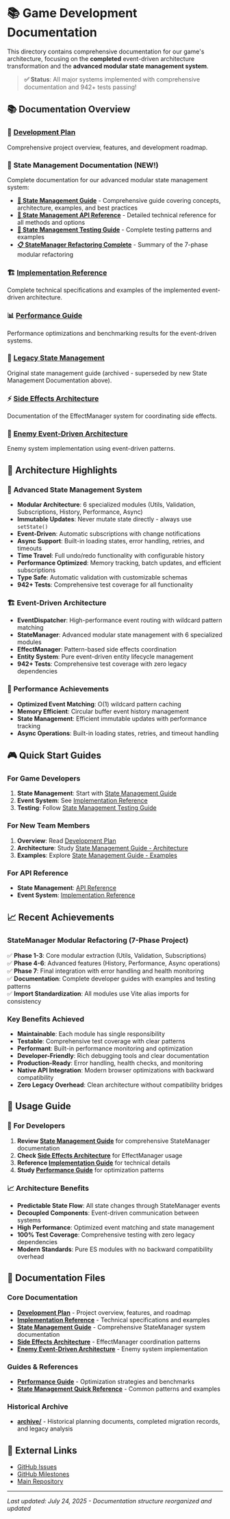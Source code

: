 # 📚 Game Development Documentation

This directory contains comprehensive documentation for our game's architecture, focusing on the **completed** event-driven architecture transformation and the **advanced modular state management system**.

> **✅ Status**: All major systems implemented with comprehensive documentation and 942+ tests passing!

## 📚 Documentation Overview

### 🎯 [Development Plan](./DEVELOPMENT_PLAN.md)
Comprehensive project overview, features, and development roadmap.

### 🎯 **State Management Documentation** (NEW!)
Complete documentation for our advanced modular state management system:

- **[📖 State Management Guide](./STATE_MANAGEMENT_GUIDE.md)** - Comprehensive guide covering concepts, architecture, examples, and best practices
- **[🔧 State Management API Reference](./STATE_MANAGEMENT_API.md)** - Detailed technical reference for all methods and options  
- **[🧪 State Management Testing Guide](./STATE_MANAGEMENT_TESTING.md)** - Complete testing patterns and examples
- **[📋 StateManager Refactoring Complete](./STATEMANAGER_REFACTORING_COMPLETE.md)** - Summary of the 7-phase modular refactoring

### 🏗️ [Implementation Reference](./IMPLEMENTATION_REFERENCE.md)
Complete technical specifications and examples of the implemented event-driven architecture.

### 📊 [Performance Guide](./PERFORMANCE_GUIDE.md)
Performance optimizations and benchmarking results for the event-driven systems.

### 🔄 [Legacy State Management](./archive/STATE_MANAGEMENT.md)
Original state management guide (archived - superseded by new State Management Documentation above).

### ⚡ [Side Effects Architecture](./SIDE_EFFECTS_ARCHITECTURE.md)
Documentation of the EffectManager system for coordinating side effects.

### 👾 [Enemy Event-Driven Architecture](./ENEMY_EVENT_DRIVEN_ARCHITECTURE.md)
Enemy system implementation using event-driven patterns.

## 🎯 Architecture Highlights

### 🔄 **Advanced State Management System**
- **Modular Architecture**: 6 specialized modules (Utils, Validation, Subscriptions, History, Performance, Async)
- **Immutable Updates**: Never mutate state directly - always use `setState()`
- **Event-Driven**: Automatic subscriptions with change notifications
- **Async Support**: Built-in loading states, error handling, retries, and timeouts
- **Time Travel**: Full undo/redo functionality with configurable history
- **Performance Optimized**: Memory tracking, batch updates, and efficient subscriptions
- **Type Safe**: Automatic validation with customizable schemas
- **942+ Tests**: Comprehensive test coverage for all functionality

### 🏗️ **Event-Driven Architecture**

- **EventDispatcher**: High-performance event routing with wildcard pattern matching
- **StateManager**: Advanced modular state management with 6 specialized modules
- **EffectManager**: Pattern-based side effects coordination  
- **Entity System**: Pure event-driven entity lifecycle management
- **942+ Tests**: Comprehensive test coverage with zero legacy dependencies

### 🚀 **Performance Achievements**
- **Optimized Event Matching**: O(1) wildcard pattern caching
- **Memory Efficient**: Circular buffer event history management
- **State Management**: Efficient immutable updates with performance tracking
- **Async Operations**: Built-in loading states, retries, and timeout handling

## 🎮 Quick Start Guides

### For Game Developers
1. **State Management**: Start with [State Management Guide](./STATE_MANAGEMENT_GUIDE.md#getting-started)
2. **Event System**: See [Implementation Reference](./IMPLEMENTATION_REFERENCE.md)
3. **Testing**: Follow [State Management Testing Guide](./STATE_MANAGEMENT_TESTING.md)

### For New Team Members
1. **Overview**: Read [Development Plan](./DEVELOPMENT_PLAN.md)
2. **Architecture**: Study [State Management Guide - Architecture](./STATE_MANAGEMENT_GUIDE.md#architecture-overview)
3. **Examples**: Explore [State Management Guide - Examples](./STATE_MANAGEMENT_GUIDE.md#examples-and-use-cases)

### For API Reference
- **State Management**: [API Reference](./STATE_MANAGEMENT_API.md)
- **Event System**: [Implementation Reference](./IMPLEMENTATION_REFERENCE.md)

## 📈 Recent Achievements

### StateManager Modular Refactoring (7-Phase Project)
✅ **Phase 1-3**: Core modular extraction (Utils, Validation, Subscriptions)  
✅ **Phase 4-6**: Advanced features (History, Performance, Async operations)  
✅ **Phase 7**: Final integration with error handling and health monitoring  
✅ **Documentation**: Complete developer guides with examples and testing patterns  
✅ **Import Standardization**: All modules use Vite alias imports for consistency  

### Key Benefits Achieved
- **Maintainable**: Each module has single responsibility
- **Testable**: Comprehensive test coverage with clear patterns
- **Performant**: Built-in performance monitoring and optimization
- **Developer-Friendly**: Rich debugging tools and clear documentation
- **Production-Ready**: Error handling, health checks, and monitoring
- **Native API Integration**: Modern browser optimizations with backward compatibility
- **Zero Legacy Overhead**: Clean architecture without compatibility bridges

## 🎯 Usage Guide

### 🔧 **For Developers**
1. **Review [State Management Guide](./STATE_MANAGEMENT_GUIDE.md)** for comprehensive StateManager documentation
2. **Check [Side Effects Architecture](./SIDE_EFFECTS_ARCHITECTURE.md)** for EffectManager usage
3. **Reference [Implementation Guide](./IMPLEMENTATION_REFERENCE.md)** for technical details
4. **Study [Performance Guide](./PERFORMANCE_GUIDE.md)** for optimization patterns

### 📈 **Architecture Benefits**
- **Predictable State Flow**: All state changes through StateManager events
- **Decoupled Components**: Event-driven communication between systems
- **High Performance**: Optimized event matching and state management
- **100% Test Coverage**: Comprehensive testing with zero legacy dependencies
- **Modern Standards**: Pure ES modules with no backward compatibility overhead

## 📁 **Documentation Files**

### Core Documentation
- **[Development Plan](./DEVELOPMENT_PLAN.md)** - Project overview, features, and roadmap
- **[Implementation Reference](./IMPLEMENTATION_REFERENCE.md)** - Technical specifications and examples
- **[State Management Guide](./STATE_MANAGEMENT_GUIDE.md)** - Comprehensive StateManager system documentation
- **[Side Effects Architecture](./SIDE_EFFECTS_ARCHITECTURE.md)** - EffectManager coordination patterns
- **[Enemy Event-Driven Architecture](./ENEMY_EVENT_DRIVEN_ARCHITECTURE.md)** - Enemy system implementation

### Guides & References
- **[Performance Guide](./PERFORMANCE_GUIDE.md)** - Optimization strategies and benchmarks
- **[State Management Quick Reference](./STATE_MANAGEMENT_QUICK_REFERENCE.md)** - Common patterns and examples

### Historical Archive
- **[archive/](./archive/)** - Historical planning documents, completed migration records, and legacy analysis

## 🔗 External Links

- [GitHub Issues](https://github.com/vcostin/transformer-scroll-shooter/issues)
- [GitHub Milestones](https://github.com/vcostin/transformer-scroll-shooter/milestones)
- [Main Repository](https://github.com/vcostin/transformer-scroll-shooter)

---

*Last updated: July 24, 2025 - Documentation structure reorganized and updated*
